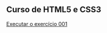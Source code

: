 ## Curso de HTML5 e CSS3

<a href="https://miltoncesarsp.github.io/html-css/exercicios/ex001%20(meu%20primeiro%20exercicio)">Executar o exercício 001</a>